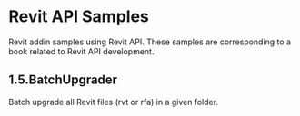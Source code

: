 # Revit API Samples
Revit addin samples using Revit API. These samples are corresponding to a book related to Revit API development.

## 1.5.BatchUpgrader
Batch upgrade all Revit files (rvt or rfa) in a given folder.
